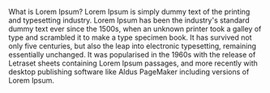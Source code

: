 What is Lorem Ipsum?
Lorem Ipsum is simply dummy text of the printing and typesetting industry. Lorem Ipsum has been the
 industry's standard dummy text ever since the 1500s, when an unknown printer took a galley of type 
 and scrambled it to make a type specimen book. It has survived not only five centuries, but also the 
 leap into electronic typesetting, remaining essentially unchanged. It was popularised in the 1960s 
 with the release of Letraset sheets containing Lorem Ipsum passages, and more recently with desktop 
 publishing software like Aldus PageMaker including versions of Lorem Ipsum.